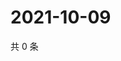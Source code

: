 # 2021-10-09

共 0 条

<!-- BEGIN WEIBO -->
<!-- 最后更新时间 Sat Oct 09 2021 19:09:08 GMT+0800 (China Standard Time) -->

<!-- END WEIBO -->
